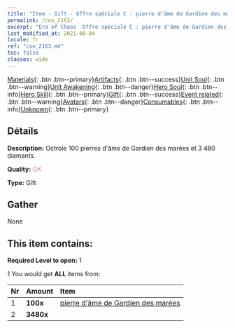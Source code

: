 ```yaml
---
title: "Item - Gift - Offre spéciale C : pierre d'âme de Gardien des marées"
permalink: /con_2163/
excerpt: "Era of Chaos  Offre spéciale C : pierre d'âme de Gardien des marées"
last_modified_at: 2021-08-04
locale: fr
ref: "con_2163.md"
toc: false
classes: wide
---
```

 [Materials](/ItemsFR/){: .btn .btn--primary}[Artifacts](/ItemsFR/Artifacts/){: .btn .btn--success}[Unit Soul](/ItemsFR/UnitSoul/){: .btn .btn--warning}[Unit Awakening](/ItemsFR/UnitAwakening/){: .btn .btn--danger}[Hero Soul](/ItemsFR/HeroSoul/){: .btn .btn--info}[Hero Skill](/ItemsFR/HeroSkill/){: .btn .btn--primary}[Gift](/ItemsFR/Gift/){: .btn .btn--success}[Event related](/ItemsFR/Events/){: .btn .btn--warning}[Avatars](/ItemsFR/Avatars/){: .btn .btn--danger}[Consumables](/ItemsFR/Consumables/){: .btn .btn--info}[Unknown](/ItemsFR/Unknown/){: .btn .btn--primary}

## Détails
 **Description:** Octroie 100 pierres d'âme de Gardien des marées et 3 480 diamants.

 **Quality:** <span style="color: #DA70D6">OK</span>

 **Type:** Gift

## Gather

  None

## This item contains:

 **Required Level to open:** 1

 1 You would get **ALL** items  from:

  | Nr | Amount |     Item    |
  |:---|:-------|:------------|
  | 1 |  **100x** | [pierre d'âme de Gardien des marées](/ItemsFR/unt_352/) |  | 
  | 2 |  **3480x** | <i class="fas fa-gem"/> |  | 
